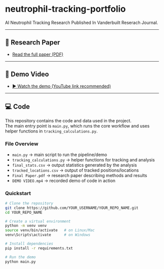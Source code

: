# neutrophil-tracking-portfolio

AI Neutrophil Tracking Research Published In Vanderbuilt Reserach Journal.

---

## 📄 Research Paper
- [Read the full paper (PDF)](Final%20Paper.pdf)

---

## 🎥 Demo Video
- [▶️ Watch the demo (YouTube link recommended)]((https://youtu.be/LlLzVETZ_pQ))  

---

## 💻 Code

This repository contains the code and data used in the project.  
The main entry point is `main.py`, which runs the core workflow and uses helper functions in `tracking_calculations.py`.

### File Overview
- `main.py` → main script to run the pipeline/demo  
- `tracking_calculations.py` → helper functions for tracking and analysis  
- `final_stats.csv` → output statistics generated by the analysis  
- `tracked_locations.csv` → output of tracked positions/locations  
- `Final Paper.pdf` → research paper describing methods and results  
- `DEMO VIDEO.mp4` → recorded demo of code in action  

### Quickstart
```bash
# Clone the repository
git clone https://github.com/YOUR_USERNAME/YOUR_REPO_NAME.git
cd YOUR_REPO_NAME

# Create a virtual environment
python -m venv venv
source venv/bin/activate   # on Linux/Mac
venv\Scripts\activate      # on Windows

# Install dependencies
pip install -r requirements.txt

# Run the demo
python main.py
